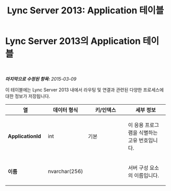 ﻿---
title: 'Lync Server 2013: Application 테이블'
TOCTitle: Application 테이블
ms:assetid: 30938426-e2f9-4735-a7f4-59baf7a7d7e6
ms:mtpsurl: https://technet.microsoft.com/ko-kr/library/Gg425808(v=OCS.15)
ms:contentKeyID: 49303210
ms.date: 08/10/2015
mtps_version: v=OCS.15
ms.translationtype: HT
---

# Lync Server 2013의 Application 테이블

 

_**마지막으로 수정된 항목:** 2015-03-09_

이 테이블에는 Lync Server 2013 내에서 라우팅 및 연결과 관련된 다양한 프로세스에 대한 정보가 저장됩니다.


<table>
<colgroup>
<col style="width: 25%" />
<col style="width: 25%" />
<col style="width: 25%" />
<col style="width: 25%" />
</colgroup>
<thead>
<tr class="header">
<th>열</th>
<th>데이터 형식</th>
<th>키/인덱스</th>
<th>세부 정보</th>
</tr>
</thead>
<tbody>
<tr class="odd">
<td><p><strong>ApplicationId</strong></p></td>
<td><p>int</p></td>
<td><p>기본</p></td>
<td><p>이 응용 프로그램을 식별하는 고유 번호입니다.</p></td>
</tr>
<tr class="even">
<td><p><strong>이름</strong></p></td>
<td><p>nvarchar(256)</p></td>
<td><p> </p></td>
<td><p>서버 구성 요소의 이름입니다.</p></td>
</tr>
</tbody>
</table>

